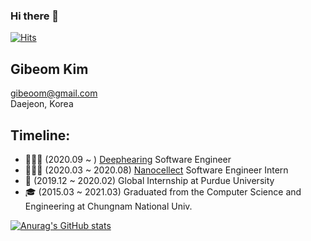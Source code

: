 ### Hi there 👋
[![Hits](https://hits.seeyoufarm.com/api/count/incr/badge.svg?url=https%3A%2F%2Fgithub.com%2Fgibeoom%2Fgibeoom&count_bg=%23FDAE57&title_bg=%23555555&icon=&icon_color=%23E7E7E7&title=hits&edge_flat=false)](https://hits.seeyoufarm.com)

## Gibeom Kim
gibeoom@gmail.com<br/>
Daejeon, Korea<br/>

## Timeline:
- 🧑🏻‍💻 (2020.09 ~ ) [Deephearing](https://deep-hearing.ai) Software Engineer
- 🧑🏻‍💻 (2020.03 ~ 2020.08) [Nanocellect](https://nanocellect.com/) Software Engineer Intern
- 📖 (2019.12 ~ 2020.02) Global Internship at Purdue University
- 🎓 (2015.03 ~ 2021.03) Graduated from the Computer Science and Engineering at Chungnam National Univ.

[![Anurag's GitHub stats](https://github-readme-stats.vercel.app/api?username=gibeoom&show_icons=true&theme=radical)](https://github.com/anuraghazra/github-readme-stats)

<!--
**gibeoom/gibeoom** is a ✨ _special_ ✨ repository because its `README.md` (this file) appears on your GitHub profile.

Here are some ideas to get you started:

- 🔭 I’m currently working on ...
- 🌱 I’m currently learning ...
- 👯 I’m looking to collaborate on ...
- 🤔 I’m looking for help with ...
- 💬 Ask me about ...
- 📫 How to reach me: ...
- 😄 Pronouns: ...
- ⚡ Fun fact: ...
-->
